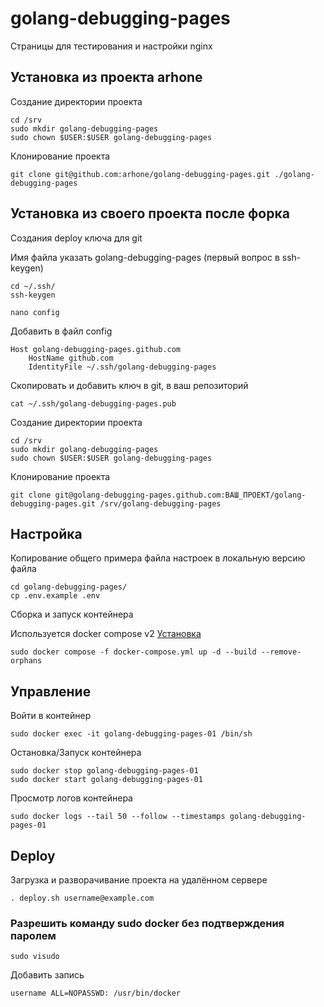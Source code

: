 # golang-debugging-pages
Страницы для тестирования и настройки nginx

## Установка из проекта arhone

Создание директории проекта
```
cd /srv
sudo mkdir golang-debugging-pages
sudo chown $USER:$USER golang-debugging-pages
```

Клонирование проекта
```
git clone git@github.com:arhone/golang-debugging-pages.git ./golang-debugging-pages
```

## Установка из своего проекта после форка

Создания deploy ключа для git

Имя файла указать golang-debugging-pages (первый вопрос в ssh-keygen)
```
cd ~/.ssh/
ssh-keygen
```

```
nano config
```
Добавить в файл config
```
Host golang-debugging-pages.github.com
    HostName github.com
    IdentityFile ~/.ssh/golang-debugging-pages
```

Скопировать и добавить ключ в git, в ваш репозиторий
```
cat ~/.ssh/golang-debugging-pages.pub
```

Создание директории проекта
```
cd /srv
sudo mkdir golang-debugging-pages
sudo chown $USER:$USER golang-debugging-pages
```

Клонирование проекта
```
git clone git@golang-debugging-pages.github.com:ВАШ_ПРОЕКТ/golang-debugging-pages.git /srv/golang-debugging-pages
```

## Настройка
Копирование общего примера файла настроек в локальную версию файла
```
cd golang-debugging-pages/
cp .env.example .env
```

Сборка и запуск контейнера

Используется docker compose v2 [Установка](https://github.com/arhone/debian-server-guide/blob/main/docker.md)
```
sudo docker compose -f docker-compose.yml up -d --build --remove-orphans
```

## Управление
Войти в контейнер
```
sudo docker exec -it golang-debugging-pages-01 /bin/sh
```

Остановка/Запуск контейнера
```
sudo docker stop golang-debugging-pages-01
sudo docker start golang-debugging-pages-01
```

Просмотр логов контейнера
```
sudo docker logs --tail 50 --follow --timestamps golang-debugging-pages-01
```

## Deploy
Загрузка и разворачивание проекта на удалённом сервере
```
. deploy.sh username@example.com
```

### Разрешить команду sudo docker без подтверждения паролем
```
sudo visudo
```
Добавить запись
```
username ALL=NOPASSWD: /usr/bin/docker
```
